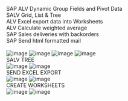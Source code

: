 SAP ALV Dynamic Group Fields and Pivot Data<br>
SALV Grid, List & Tree<br>
ALV Excel export data into Worksheets<br>
ALV Calculate weighted average<br>
SAP Sales deliveries with backorders<br>
SAP Send html formatted mail <br>
 <br>
![image](https://github.com/sozergul/SAP-ALV-Pivot/assets/76847359/22cbeaa2-1afa-4bc0-9120-29b73446d45e)
![image](https://github.com/sozergul/SAP-ALV-Pivot/assets/76847359/f9e9e636-0ceb-4cf3-ad4d-34d819edbe76)
![image](https://github.com/sozergul/SAP-ALV-Pivot/assets/76847359/63814851-e667-4d94-8ec4-64f484f51d7b)
![image](https://github.com/sozergul/SAP-ALV-Pivot/assets/76847359/91cc8a68-0520-48a9-986e-b86f14c8638f)
 <br>
SALV TREE<br>
![image](https://github.com/sozergul/SAP-ALV-Pivot/assets/76847359/bb54a128-890e-4e7f-b59e-e593f1e88536)
![image](https://github.com/sozergul/SAP-ALV-Pivot/assets/76847359/ce4bd969-7121-463c-958c-47d8b6b8bbde)
 <br>
SEND EXCEL EXPORT<br>
![image](https://github.com/sozergul/SAP-ALV-Pivot/assets/76847359/303001c8-a8dd-48f4-9195-a93359c7d62d)
![image](https://github.com/sozergul/SAP-ALV-Pivot/assets/76847359/6f44d5b2-41e0-460c-980b-1dffed6f05f6)
 <br>
CREATE WORKSHEETS<br>
![image](https://github.com/sozergul/SAP-ALV-Pivot/assets/76847359/8a95c107-6361-4361-8370-19242ce3963e)
![image](https://github.com/sozergul/SAP-ALV-Pivot/assets/76847359/30a2f254-f0ca-4d2f-8d3b-43e1b1f8071d)






